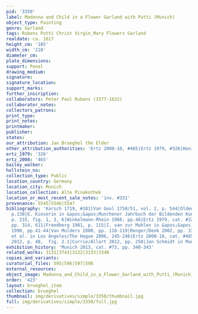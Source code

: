 ```yaml
---
pid: '3350'
label: Madonna and Child in a Flower Garland with Putti (Munich)
object_type: Painting
genre: Garland
tags: Rubens Putti Christ Virgin_Mary Flowers Garland
realdate: ca. 1617
height_cm: '185'
width_cm: '210'
diameter_cm: 
plate_dimensions: 
support: Panel
drawing_medium: 
signature: 
signature_location: 
support_marks: 
further_inscription: 
collaborators: Peter Paul Rubens (1577-1632)
collaborator_notes: 
collectors_patrons: 
print_type: 
print_notes: 
printmaker: 
publisher: 
states: 
our_attribution: Jan Brueghel the Elder
other_attribution_authorities: 'Ertz 2008-10, #465|Ertz 1979, #326|Honig database'
ertz_1979: '326'
ertz_2008: '465'
bailey_walker: 
hollstein_no: 
collection_type: Public
location_country: Germany
location_city: Munich
location_collection: Alte Pinakothek
location_or_most_recent_sale_notes: 'inv. #331'
provenance: 5545|5546|5547
bibliography: 'Karsch 1719, #181|Van Gool 1750/51, vol. 2, p. 544|Oldenbourg 1921,
  p.138|E. Kieserin in &apos;&apos;Munchener Jahrbuch der Bildenden Kunst&apos;&apos;,  1950,
  p. 215, fig. 1, 3, 6|Winkelmann-Rhein 1968, pp.46|Ertz 1979, cat. #326, fig. 385,
  pp. 314, 611|Freedberg 1981, p. 115|I. van zur Muhlen in &apos;&apos;Munchener Jahrbuch&apos;&apos;,
  1990, pp.41-44|Van Mulders 2000, pp. 118-119|Renger/Denk 2002, pp. 336-41|Doherty
  et al. in Los Angeles/The Hague 2006, 245-246|Ertz 2008-10, cat. #465, p. 986|Merriam
  2012, p. 48,  fig. 2.1|Currie/Allart 2012, pp. 250|Jan Schmidt in Munich 2013, 109-123'
exhibition_history: 'Munich 2013, cat. #73, pp. 340-343'
related_works: 3131|3743|3132|3133|3348
copies_and_variants: 
curatorial_files: 595|596|597|598
external_resources: 
object_image: Madonna_and_Child_in_a_Flower_Garland_with_Putti_(Munich).jpg
order: '423'
layout: brueghel_item
collection: brueghel
thumbnail: img/derivatives/simple/3350/thumbnail.jpg
full: img/derivatives/simple/3350/full.jpg
---
```


